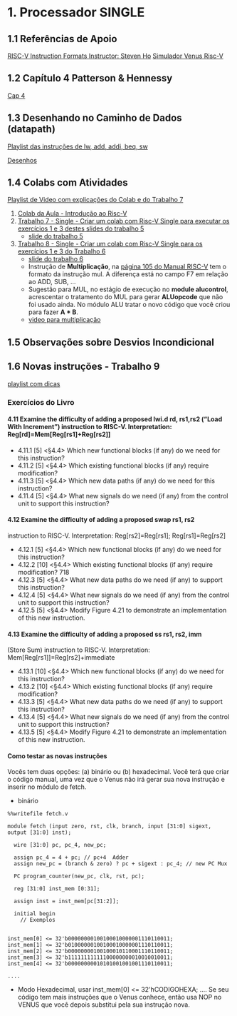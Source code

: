 # 1. Processador SINGLE
## 1.1 Referências de Apoio

[RISC-V Instruction Formats Instructor: Steven Ho](https://inst.eecs.berkeley.edu/~cs61c/resources/su18_lec/Lecture7.pdf)
[Simulador Venus Risc-V](https://www.kvakil.me/venus/)  

## 1.2 Capítulo 4 Patterson & Hennessy

[Cap 4](https://docs.google.com/presentation/d/1ztqfccs7TybpBk6Xqyg3BRS_BEc2WtihyqBCcf3xrYM/edit?usp=sharing)

## 1.3 Desenhando no Caminho de Dados (datapath)

[Playlist das instruções de lw, add, addi, beq, sw](https://www.youtube.com/playlist?list=PLcvOyD_LMr6mFm26DMPe7K3OSu-Xg__Qw)

[Desenhos](https://github.com/arduinoufv/inf250/tree/master/Processador_single_RISCV/download)


## 1.4 Colabs com Atividades

[Playlist de Video com explicações do Colab e do Trabalho 7](https://www.youtube.com/playlist?list=PLcvOyD_LMr6mU_meF6qWvihjkHF-uvOyv)

1. [Colab da Aula  - Introdução ao Risc-V](https://colab.research.google.com/drive/1XkxRqHZj5ThDPqzUIhUvCuLqHXkpQjmR?usp=sharing)
2. [Trabalho 7 -  Single - Criar um colab com Risc-V Single para executar os exercícios 1 e 3 destes slides do trabalho 5](https://colab.research.google.com/drive/1PEg0gvAXiHs0GhQWVhOvm9gOVtZnkOgG?usp=sharing#scrollTo=Fp5Rgb6pb6w6)  
      * [slide do trabalho 5](https://docs.google.com/presentation/d/1tb34UEvhoxoEdC1_fbXu3UY-vA_RvBoIy57_NG5N2Qc/edit#slide=id.p7)
3. [Trabalho 8 - Single - Criar um colab com Risc-V Single para os exercícios 1 e 3 do Trabalho 6](https://colab.research.google.com/drive/1FIC4w17bZtIr2djhGwYvGQNEEzwl87vk?usp=sharing) 
      * [slide do trabalho 6](https://docs.google.com/document/d/1wMJk3otIeWT4rnDVzL0sVWsuRHCk6-ejPcGKlKKMZQI/edit?usp=sharing)
      * Instrução de **Multiplicação**, na [página 105 do Manual RISC-V](https://riscv.org//wp-content/uploads/2017/05/riscv-spec-v2.2.pdf) tem o formato da instrução mul. A diferença está no campo F7 em relação ao ADD, SUB, ... 
      * Sugestão para MUL, no estágio de execução no **module alucontrol**, acrescentar o tratamento do MUL para gerar **ALUopcode** que não foi usado ainda. No módulo ALU tratar o novo código que você criou para fazer **A * B**.
      * [video para multiplicação](https://youtu.be/kEYH77u0P8U)

## 1.5 Observações sobre Desvios Incondicional

## 1.6 Novas instruções - Trabalho 9

[playlist com dicas](https://www.youtube.com/playlist?list=PLcvOyD_LMr6lrAXquopQQ5q7MZzpoXHv_)

### Exercícios do Livro 
#### 4.11 Examine the difficulty of adding a proposed lwi.d rd, rs1,rs2 (“Load With Increment”) instruction to RISC-V. Interpretation: Reg[rd]=Mem[Reg[rs1]+Reg[rs2]]
* 4.11.1 [5] <§4.4> Which new functional blocks (if any) do we need
for this instruction?
* 4.11.2 [5] <§4.4> Which existing functional blocks (if any) require
modification?
* 4.11.3 [5] <§4.4> Which new data paths (if any) do we need for
this instruction?
* 4.11.4 [5] <§4.4> What new signals do we need (if any) from the
control unit to support this instruction?
#### 4.12 Examine the difficulty of adding a proposed swap rs1, rs2
instruction to RISC-V.
Interpretation: Reg[rs2]=Reg[rs1]; Reg[rs1]=Reg[rs2]
* 4.12.1 [5] <§4.4> Which new functional blocks (if any) do we need
for this instruction?
* 4.12.2 [10] <§4.4> Which existing functional blocks (if any) require
modification?
718
* 4.12.3 [5] <§4.4> What new data paths do we need (if any) to
support this instruction?
* 4.12.4 [5] <§4.4> What new signals do we need (if any) from the
control unit to support this instruction?
* 4.12.5 [5] <§4.4> Modify Figure 4.21 to demonstrate an
implementation of this new instruction.

#### 4.13 Examine the difficulty of adding a proposed ss rs1, rs2, imm
(Store Sum) instruction to RISC-V.
Interpretation: Mem[Reg[rs1]]=Reg[rs2]+immediate
* 4.13.1 [10] <§4.4> Which new functional blocks (if any) do we
need for this instruction?
* 4.13.2 [10] <§4.4> Which existing functional blocks (if any) require
modification?
* 4.13.3 [5] <§4.4> What new data paths do we need (if any) to
support this instruction?
* 4.13.4 [5] <§4.4> What new signals do we need (if any) from the
control unit to support this instruction?
* 4.13.5 [5] <§4.4> Modify Figure 4.21 to demonstrate an
implementation of this new instruction.

#### Como testar as novas instruções

Vocês tem duas opções: (a) binário ou (b) hexadecimal. Você terá que criar o código manual, uma vez que o Venus não irá gerar sua nova instrução e inserir no módulo de fetch.

* binário
``` 
%%writefile fetch.v

module fetch (input zero, rst, clk, branch, input [31:0] sigext, output [31:0] inst);
  
  wire [31:0] pc, pc_4, new_pc;

  assign pc_4 = 4 + pc; // pc+4  Adder
  assign new_pc = (branch & zero) ? pc + sigext : pc_4; // new PC Mux

  PC program_counter(new_pc, clk, rst, pc);

  reg [31:0] inst_mem [0:31];

  assign inst = inst_mem[pc[31:2]];

  initial begin
    // Exemplos


inst_mem[0] <= 32'b00000000100100010000001110110011;
inst_mem[1] <= 32'b01000000100100010000001110110011;
inst_mem[2] <= 32'b00000000100100010110001110110011;
inst_mem[3] <= 32'b11111111111100000000010010010011;
inst_mem[4] <= 32'b00000000010101001001001110110011;

....
```
* Modo Hexadecimal, usar inst_mem[0] <= 32'hCODIGOHEXA; .... Se seu código tem mais instruções que o Venus conhece, então usa NOP no VENUS que você depois substitui pela sua instrução nova.

